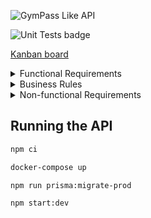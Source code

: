 ![GymPass Like API](.github/img/readme_header.png)

![Unit Tests badge](https://github.com/rogerpoliver/gympass-like-api/actions/workflows/unit-tests.yml/badge.svg)

[Kanban board](https://github.com/users/rogerpoliver/projects/1/views/1)

<details>
  <summary>Functional Requirements</summary>

- [x] Must be possible to register;
- [x] Must be possible to authenticate;
- [x] Must be possible to retrieve the profile of a logged-in user;
- [x] Must be possible to retrieve the number of check-ins performed by the logged-in user;
- [x] Must be possible for the user to retrieve their check-in history;
- [x] Must be possible for the user to search for nearby gyms (10km);
- [x] Must be possible for the user to search for gyms by name;
- [x] Must be possible for the user to check-in at a gym;
- [x] Must be possible to validate a user's check-in;
- [x] Must be possible to register a gym;

</details>

<details>
  <summary>Business Rules</summary>

- [x] user must not be able to register with a duplicate email;
- [x] The user cannot make 2 check-ins on the same day;
- [x] The user cannot check-in if not close (100m) to the gym;
- [x] The check-in can only be validated up to 20 minutes after being created;
- [x] The check-in can only be validated by administrators;
- [x] The gym can only be registered by administrators;

</details>

<details>
  <summary>Non-functional Requirements</summary>

- [x] The user's password needs to be encrypted;
- [x] Application data needs to be persisted in a PostgreSQL database;
- [x] All data lists need to be paginated with 20 items per page;
- [x] The user must be identified by a JWT (JSON Web Token);

</details>

## Running the API

```sh
npm ci
```

```sh
docker-compose up
```

```sh
npm run prisma:migrate-prod
```

```sh
npm start:dev
```
